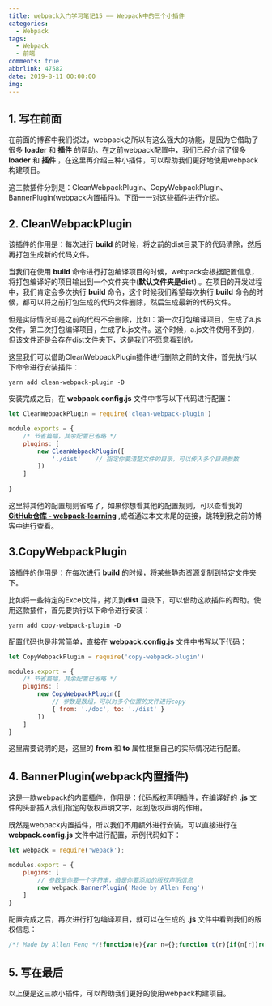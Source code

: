```yaml
---
title: webpack入门学习笔记15 —— Webpack中的三个小插件
categories:
  - Webpack
tags:
  - Webpack
  - 前端
comments: true
abbrlink: 47582
date: 2019-8-11 00:00:00
img:
---
```


## 1. 写在前面

在前面的博客中我们说过，webpack之所以有这么强大的功能，是因为它借助了很多 **loader** 和 **插件** 的帮助。在之前webpack配置中，我们已经介绍了很多 **loader** 和 **插件** ，在这里再介绍三种小插件，可以帮助我们更好地使用webpack构建项目。

这三款插件分别是：CleanWebpackPlugin、CopyWebpackPlugin、BannerPlugin(webpack内置插件)。下面一一对这些插件进行介绍。

## 2. CleanWebpackPlugin

该插件的作用是：每次进行 **build** 的时候，将之前的dist目录下的代码清除，然后再打包生成新的代码文件。

当我们在使用 **build** 命令进行打包编译项目的时候，webpack会根据配置信息，将打包编译好的项目输出到一个文件夹中(**默认文件夹是dist**) 。在项目的开发过程中，我们肯定会多次执行 **build** 命令，这个时候我们希望每次执行 **build** 命令的时候，都可以将之前打包生成的代码文件删除，然后生成最新的代码文件。

但是实际情况却是之前的代码不会删除，比如：第一次打包编译项目，生成了a.js文件，第二次打包编译项目，生成了b.js文件。这个时候，a.js文件使用不到的，但该文件还是会存在dist文件夹下，这是我们不愿意看到的。

这里我们可以借助CleanWebpackPlugin插件进行删除之前的文件，首先执行以下命令进行安装插件：

```shell
yarn add clean-webpack-plugin -D
```

安装完成之后，在 **webpack.config.js** 文件中书写以下代码进行配置：

```js
let CleanWebpackPlugin = require('clean-webpack-plugin')

module.exports = {
    /* 节省篇幅，其余配置已省略 */
    plugins: [
        new CleanWebpackPlugin([
            './dist'	// 指定你要清楚文件的目录，可以传入多个目录参数
        ])
    ]
    
}
```

这里将其他的配置规则省略了，如果你想看其他的配置规则，可以查看我的 **[GitHub仓库 - webpack-learning](https://github.com/Fengzhen8023/webpack-learning )** ,或者通过本文末尾的链接，跳转到我之前的博客中进行查看。

## 3.CopyWebpackPlugin 

该插件的作用是：在每次进行 **build** 的时候，将某些静态资源复制到特定文件夹下。

比如将一些特定的Excel文件，拷贝到**dist** 目录下，可以借助这款插件的帮助。使用这款插件，首先要执行以下命令进行安装：

```shell
yarn add copy-webpack-plugin -D
```

配置代码也是非常简单，直接在 **webpack.config.js** 文件中书写以下代码：

```js
let CopyWebpackPlugin = require('copy-webpack-plugin')

modules.export = {
    /* 节省篇幅，其余配置已省略 */
    plugins: [
        new CopyWebpackPlugin([
            // 参数是数组，可以对多个位置的文件进行copy 
            { from: './doc', to: './dist' }
        ])
    ]
}
```

这里需要说明的是，这里的 **from** 和 **to** 属性根据自己的实际情况进行配置。

## 4. BannerPlugin(webpack内置插件) 

这是一款webpack的内置插件，作用是：代码版权声明插件，在编译好的 **.js** 文件的头部插入我们指定的版权声明文字，起到版权声明的作用。

既然是webpack内置插件，所以我们不用额外进行安装，可以直接进行在 **webpack.config.js** 文件中进行配置，示例代码如下：

```js
let webpack = require('wepack');

modules.export = {
    plugins: [
        // 参数是你要一个字符串，值是你要添加的版权声明信息
        new webpack.BannerPlugin('Made by Allen Feng')
    ]
}
```

配置完成之后，再次进行打包编译项目，就可以在生成的 **.js** 文件中看到我们的版权信息：

```js
/*! Made by Allen Feng */!function(e){var n={};function t(r){if(n[r])return n[r]......
```

## 5. 写在最后

以上便是这三款小插件，可以帮助我们更好的使用webpack构建项目。